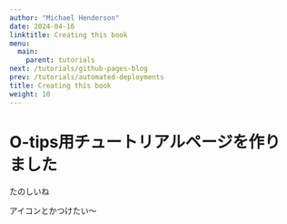 ```yaml
---
author: "Michael Henderson"
date: 2024-04-16
linktitle: Creating this book
menu:
  main:
    parent: tutorials
next: /tutorials/github-pages-blog
prev: /tutorials/automated-deployments
title: Creating this book
weight: 10
---
```


# O-tips用チュートリアルページを作りました

たのしいね

アイコンとかつけたい〜